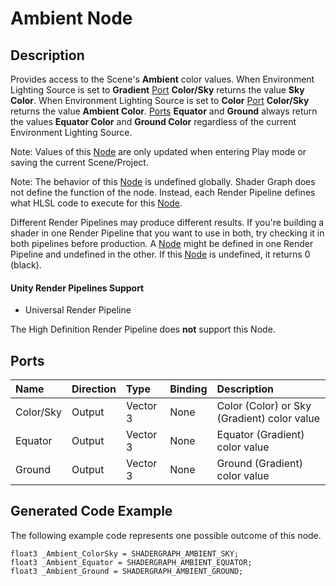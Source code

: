 # Ambient Node

## Description

Provides access to the Scene's **Ambient** color values. When Environment Lighting Source is set to **Gradient** [Port](Port.md) **Color/Sky** returns the value **Sky Color**. When Environment Lighting Source is set to **Color** [Port](Port.md) **Color/Sky** returns the value **Ambient Color**. [Ports](Port.md) **Equator** and **Ground** always return the values **Equator Color** and **Ground Color** regardless of the current Environment Lighting Source.

Note: Values of this [Node](Node.md) are only updated when entering Play mode or saving the current Scene/Project.

Note: The behavior of this [Node](Node.md) is undefined globally. Shader Graph does not define the function of the node. Instead, each Render Pipeline defines what HLSL code to execute for this [Node](Node.md).

Different Render Pipelines may produce different results. If you're building a shader in one Render Pipeline that you want to use in both, try checking it in both pipelines before production. A [Node](Node.md) might be defined in one Render Pipeline and undefined in the other. If this [Node](Node.md) is undefined, it returns 0 (black).

#### Unity Render Pipelines Support
- Universal Render Pipeline

The High Definition Render Pipeline does **not** support this Node.

## Ports

| Name        | Direction           | Type  | Binding | Description |
|:------------ |:-------------|:-----|:---|:---|
| Color/Sky    | Output | Vector 3 | None | Color (Color) or Sky (Gradient) color value |
| Equator      | Output | Vector 3 | None | Equator (Gradient) color value |
| Ground       | Output | Vector 3 | None | Ground (Gradient) color value |

## Generated Code Example

The following example code represents one possible outcome of this node.

```
float3 _Ambient_ColorSky = SHADERGRAPH_AMBIENT_SKY;
float3 _Ambient_Equator = SHADERGRAPH_AMBIENT_EQUATOR;
float3 _Ambient_Ground = SHADERGRAPH_AMBIENT_GROUND;
```
